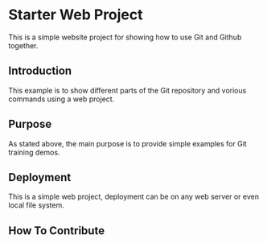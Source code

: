 # Starter Web Project

This is a simple website project for showing how to use Git and Github together.

## Introduction

This example is to show different parts of the Git repository and vorious commands using a web project.

## Purpose

As stated above, the main purpose is to provide simple examples for Git training demos.

## Deployment

This is a simple web project, deployment can be on any web server or even local file system.

## How To Contribute